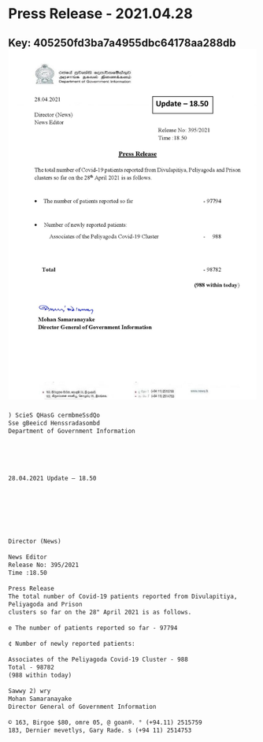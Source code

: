 # Press Release - 2021.04.28 
Key: 405250fd3ba7a4955dbc64178aa288db 
![img](img/405250fd3ba7a4955dbc64178aa288db.jpg)
---
```
) ScieS QHasG cermbmeSsdQo
Sse gBeeicd Henssradasombd
Department of Government Information

 

 

28.04.2021 Update — 18.50

 

 

 

Director (News)

News Editor
Release No: 395/2021
Time :18.50

Press Release
The total number of Covid-19 patients reported from Divulapitiya, Peliyagoda and Prison
clusters so far on the 28" April 2021 is as follows.

e The number of patients reported so far - 97794

¢ Number of newly reported patients:

Associates of the Peliyagoda Covid-19 Cluster - 988
Total - 98782
(988 within today)

Sawwy 2) wry
Mohan Samaranayake
Director General of Government Information

© 163, Birgoe $80, omre 05, @ goan®. ° (+94.11) 2515759
183, Dernier mevetlys, Gary Rade. s (+94 11) 2514753

 

```
